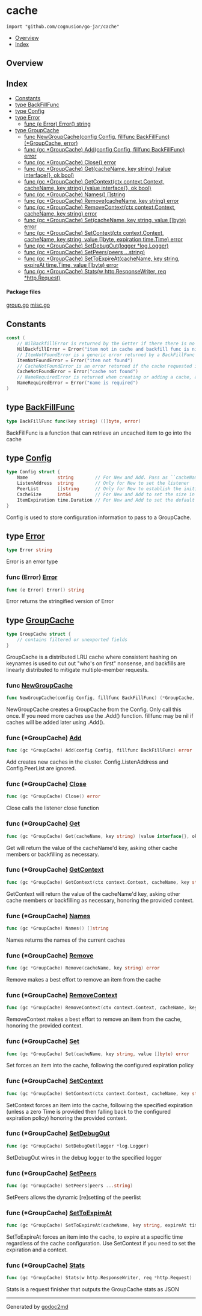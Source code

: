 

# cache
`import "github.com/cognusion/go-jar/cache"`

* [Overview](#pkg-overview)
* [Index](#pkg-index)

## <a name="pkg-overview">Overview</a>



## <a name="pkg-index">Index</a>
* [Constants](#pkg-constants)
* [type BackFillFunc](#BackFillFunc)
* [type Config](#Config)
* [type Error](#Error)
  * [func (e Error) Error() string](#Error.Error)
* [type GroupCache](#GroupCache)
  * [func NewGroupCache(config Config, fillfunc BackFillFunc) (*GroupCache, error)](#NewGroupCache)
  * [func (gc *GroupCache) Add(config Config, fillfunc BackFillFunc) error](#GroupCache.Add)
  * [func (gc *GroupCache) Close() error](#GroupCache.Close)
  * [func (gc *GroupCache) Get(cacheName, key string) (value interface{}, ok bool)](#GroupCache.Get)
  * [func (gc *GroupCache) GetContext(ctx context.Context, cacheName, key string) (value interface{}, ok bool)](#GroupCache.GetContext)
  * [func (gc *GroupCache) Names() []string](#GroupCache.Names)
  * [func (gc *GroupCache) Remove(cacheName, key string) error](#GroupCache.Remove)
  * [func (gc *GroupCache) RemoveContext(ctx context.Context, cacheName, key string) error](#GroupCache.RemoveContext)
  * [func (gc *GroupCache) Set(cacheName, key string, value []byte) error](#GroupCache.Set)
  * [func (gc *GroupCache) SetContext(ctx context.Context, cacheName, key string, value []byte, expiration time.Time) error](#GroupCache.SetContext)
  * [func (gc *GroupCache) SetDebugOut(logger *log.Logger)](#GroupCache.SetDebugOut)
  * [func (gc *GroupCache) SetPeers(peers ...string)](#GroupCache.SetPeers)
  * [func (gc *GroupCache) SetToExpireAt(cacheName, key string, expireAt time.Time, value []byte) error](#GroupCache.SetToExpireAt)
  * [func (gc *GroupCache) Stats(w http.ResponseWriter, req *http.Request)](#GroupCache.Stats)


#### <a name="pkg-files">Package files</a>
[group.go](https://github.com/cognusion/go-jar/tree/master/cache/group.go) [misc.go](https://github.com/cognusion/go-jar/tree/master/cache/misc.go)


## <a name="pkg-constants">Constants</a>
``` go
const (
    // NilBackfillError is returned by the Getter if there there is no backfill func, in lieu of panicing
    NilBackfillError = Error("item not in cache and backfill func is nil")
    // ItemNotFoundError is a generic error returned by a BackFillFunc if the item is not found or findable
    ItemNotFoundError = Error("item not found")
    // CacheNotFoundError is an error returned if the cache requested is not found
    CacheNotFoundError = Error("cache not found")
    // NameRequiredError is returned when creating or adding a cache, and the Config.Name field is empty
    NameRequiredError = Error("name is required")
)
```




## <a name="BackFillFunc">type</a> [BackFillFunc](https://github.com/cognusion/go-jar/tree/master/cache/group.go?s=831:881#L27)
``` go
type BackFillFunc func(key string) ([]byte, error)
```
BackFillFunc is a function that can retrieve an uncached item to go into the cache










## <a name="Config">type</a> [Config](https://github.com/cognusion/go-jar/tree/master/cache/misc.go?s=261:771#L16)
``` go
type Config struct {
    Name           string        // For New and Add. Pass as ``cacheName`` to differentiate caches
    ListenAddress  string        // Only for New to set the listener
    PeerList       []string      // Only for New to establish the initial PeerList. May be reset with GroupCache.SetPeers()
    CacheSize      int64         // For New and Add to set the size in bytes of the cache
    ItemExpiration time.Duration // For New and Add to set the default expiration duration. Leave as empty for infinite.
}

```
Config is used to store configuration information to pass to a GroupCache.










## <a name="Error">type</a> [Error](https://github.com/cognusion/go-jar/tree/master/cache/misc.go?s=61:78#L8)
``` go
type Error string
```
Error is an error type










### <a name="Error.Error">func</a> (Error) [Error](https://github.com/cognusion/go-jar/tree/master/cache/misc.go?s=130:159#L11)
``` go
func (e Error) Error() string
```
Error returns the stringified version of Error




## <a name="GroupCache">type</a> [GroupCache](https://github.com/cognusion/go-jar/tree/master/cache/group.go?s=1087:1295#L31)
``` go
type GroupCache struct {
    // contains filtered or unexported fields
}

```
GroupCache is a distributed LRU cache where consistent hashing on keynames is used to cut out
"who's on first" nonsense, and backfills are linearly distributed to mitigate multiple-member requests.







### <a name="NewGroupCache">func</a> [NewGroupCache](https://github.com/cognusion/go-jar/tree/master/cache/group.go?s=1492:1569#L44)
``` go
func NewGroupCache(config Config, fillfunc BackFillFunc) (*GroupCache, error)
```
NewGroupCache creates a GroupCache from the Config. Only call this once. If you need
more caches use the .Add() function. fillfunc may be nil if caches will be added later
using .Add().





### <a name="GroupCache.Add">func</a> (\*GroupCache) [Add](https://github.com/cognusion/go-jar/tree/master/cache/group.go?s=2344:2413#L81)
``` go
func (gc *GroupCache) Add(config Config, fillfunc BackFillFunc) error
```
Add creates new caches in the cluster. Config.ListenAddress and Config.PeerList are ignored.




### <a name="GroupCache.Close">func</a> (\*GroupCache) [Close](https://github.com/cognusion/go-jar/tree/master/cache/group.go?s=3278:3313#L124)
``` go
func (gc *GroupCache) Close() error
```
Close calls the listener close function




### <a name="GroupCache.Get">func</a> (\*GroupCache) [Get](https://github.com/cognusion/go-jar/tree/master/cache/group.go?s=3450:3527#L130)
``` go
func (gc *GroupCache) Get(cacheName, key string) (value interface{}, ok bool)
```
Get will return the value of the cacheName'd key, asking other cache members or
backfilling as necessary.




### <a name="GroupCache.GetContext">func</a> (\*GroupCache) [GetContext](https://github.com/cognusion/go-jar/tree/master/cache/group.go?s=3743:3848#L136)
``` go
func (gc *GroupCache) GetContext(ctx context.Context, cacheName, key string) (value interface{}, ok bool)
```
GetContext will return the value of the cacheName'd key, asking other cache members or
backfilling as necessary, honoring the provided context.




### <a name="GroupCache.Names">func</a> (\*GroupCache) [Names](https://github.com/cognusion/go-jar/tree/master/cache/group.go?s=3032:3070#L110)
``` go
func (gc *GroupCache) Names() []string
```
Names returns the names of the current caches




### <a name="GroupCache.Remove">func</a> (\*GroupCache) [Remove](https://github.com/cognusion/go-jar/tree/master/cache/group.go?s=6157:6214#L187)
``` go
func (gc *GroupCache) Remove(cacheName, key string) error
```
Remove makes a best effort to remove an item from the cache




### <a name="GroupCache.RemoveContext">func</a> (\*GroupCache) [RemoveContext](https://github.com/cognusion/go-jar/tree/master/cache/group.go?s=6385:6470#L192)
``` go
func (gc *GroupCache) RemoveContext(ctx context.Context, cacheName, key string) error
```
RemoveContext makes a best effort to remove an item from the cache, honoring the provided context.




### <a name="GroupCache.Set">func</a> (\*GroupCache) [Set](https://github.com/cognusion/go-jar/tree/master/cache/group.go?s=4366:4434#L155)
``` go
func (gc *GroupCache) Set(cacheName, key string, value []byte) error
```
Set forces an item into the cache, following the configured expiration policy




### <a name="GroupCache.SetContext">func</a> (\*GroupCache) [SetContext](https://github.com/cognusion/go-jar/tree/master/cache/group.go?s=4721:4839#L161)
``` go
func (gc *GroupCache) SetContext(ctx context.Context, cacheName, key string, value []byte, expiration time.Time) error
```
SetContext forces an item into the cache, following the specified expiration (unless a zero Time is provided
then falling back to the configured expiration policy) honoring the provided context.




### <a name="GroupCache.SetDebugOut">func</a> (\*GroupCache) [SetDebugOut](https://github.com/cognusion/go-jar/tree/master/cache/group.go?s=6704:6757#L201)
``` go
func (gc *GroupCache) SetDebugOut(logger *log.Logger)
```
SetDebugOut wires in the debug logger to the specified logger




### <a name="GroupCache.SetPeers">func</a> (\*GroupCache) [SetPeers](https://github.com/cognusion/go-jar/tree/master/cache/group.go?s=6844:6891#L206)
``` go
func (gc *GroupCache) SetPeers(peers ...string)
```
SetPeers allows the dynamic [re]setting of the peerlist




### <a name="GroupCache.SetToExpireAt">func</a> (\*GroupCache) [SetToExpireAt](https://github.com/cognusion/go-jar/tree/master/cache/group.go?s=5841:5939#L181)
``` go
func (gc *GroupCache) SetToExpireAt(cacheName, key string, expireAt time.Time, value []byte) error
```
SetToExpireAt forces an item into the cache, to expire at a specific time regardless of the cache configuration. Use
SetContext if you need to set the expiration and a context.




### <a name="GroupCache.Stats">func</a> (\*GroupCache) [Stats](https://github.com/cognusion/go-jar/tree/master/cache/group.go?s=6993:7062#L211)
``` go
func (gc *GroupCache) Stats(w http.ResponseWriter, req *http.Request)
```
Stats is a request finisher that outputs the GroupCache stats as JSON








- - -
Generated by [godoc2md](http://godoc.org/github.com/cognusion/godoc2md)
